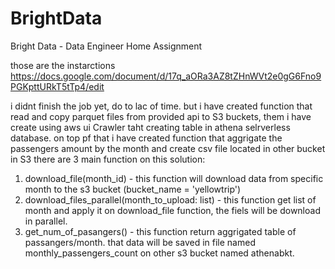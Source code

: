 # BrightData
Bright Data - Data Engineer Home Assignment

those are the instarctions 
https://docs.google.com/document/d/17q_aORa3AZ8tZHnWVt2e0gG6Fno9PGKpttURkT5tTp4/edit

i didnt finish the job yet, do to lac of time.
but i have created function that read and copy parquet files from provided api to S3 buckets, them i have create using aws ui Crawler taht creating table in athena selrverless database.
on top pf that i have created function that aggrigate the passengers amount by the month and create csv file located in other bucket in S3 
there are 3 main function on this solution:
1.  download_file(month_id) - this function will download data from specific month to the s3 bucket (bucket_name = 'yellowtrip')
2.  download_files_parallel(month_to_upload: list) - this function get list of month and apply it on download_file function, the fiels will be download in parallel.
3.  get_num_of_pasangers() - this function return aggrigated table of passangers/month. that data will be saved in file named monthly_passengers_count on other s3 bucket named athenabkt.
